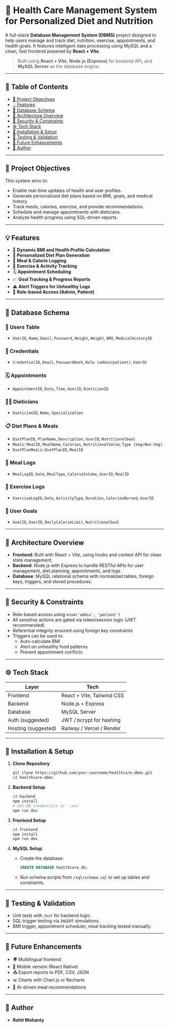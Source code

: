 
# 🏥 Health Care Management System for Personalized Diet and Nutrition

A full-stack **Database Management System (DBMS)** project designed to help users manage and track diet, nutrition, exercise, appointments, and health goals. It features intelligent data processing using MySQL and a clean, fast frontend powered by **React + Vite**.

> Built using **React + Vite**, **Node.js (Express)** for backend API, and **MySQL Server** as the database engine.

---

## 📌 Table of Contents

- [🎯 Project Objectives](#-project-objectives)
- [💡 Features](#-features)
- [🧱 Database Schema](#-database-schema)
- [📐 Architecture Overview](#-architecture-overview)
- [🔐 Security & Constraints](#-security--constraints)
- [⚙️ Tech Stack](#️-tech-stack)
- [🚀 Installation & Setup](#-installation--setup)
- [🧪 Testing & Validation](#-testing--validation)
- [📄 Future Enhancements](#-future-enhancements)
- [👥 Author](#-author)

---

## 🎯 Project Objectives

This system aims to:

- Enable real-time updates of health and user profiles.
- Generate personalized diet plans based on BMI, goals, and medical history.
- Track meals, calories, exercise, and provide recommendations.
- Schedule and manage appointments with dieticians.
- Analyze health progress using SQL-driven reports.

---

## 💡 Features

- 🔁 **Dynamic BMI and Health Profile Calculation**
- 🥗 **Personalized Diet Plan Generation**
- 🧾 **Meal & Calorie Logging**
- 🏃 **Exercise & Activity Tracking**
- 🗓️ **Appointment Scheduling**
- 📈 **Goal Tracking & Progress Reports**
- ⚠️ **Alert Triggers for Unhealthy Logs**
- 💬 **Role-based Access (Admin, Patient)**

---

## 🧱 Database Schema

### 🔑 Users Table
- `UserID`, `Name`, `Email`, `Password`, `Height`, `Weight`, `BMI`, `MedicalHistoryID`

### 🔐 Credentials
- `CredentialID`, `Email`, `PasswordHash`, `Role (admin/patient)`, `UserID`

### 🗓️ Appointments
- `AppointmentID`, `Date`, `Time`, `UserID`, `DieticianID`

### 👩‍⚕️ Dieticians
- `DieticianID`, `Name`, `Specialization`

### 📋 Diet Plans & Meals
- `DietPlanID`, `PlanName`, `Description`, `UserID`, `NutritionalGoal`
- `Meals`: `MealID`, `MealName`, `Calories`, `NutritionalValue`, `Type (Veg/Non-Veg)`
- `DietPlanMeals`: `DietPlanID`, `MealID`

### 🍱 Meal Logs
- `MealLogID`, `Date`, `MealType`, `CalorieIntake`, `UserID`, `MealID`

### 🏃 Exercise Logs
- `ExerciseLogID`, `Date`, `ActivityType`, `Duration`, `CaloriesBurned`, `UserID`

### 🎯 User Goals
- `GoalID`, `UserID`, `DailyCalorieLimit`, `NutritionalGoal`

---

## 📐 Architecture Overview

- **Frontend**: Built with React + Vite, using hooks and context API for clean state management.
- **Backend**: Node.js with Express to handle RESTful APIs for user management, diet planning, appointments, and logs.
- **Database**: MySQL relational schema with normalized tables, foreign keys, triggers, and stored procedures.

---

## 🔐 Security & Constraints

- Role-based access using `enum('admin', 'patient')`
- All sensitive actions are gated via token/session logic (JWT recommended)
- Referential integrity ensured using foreign key constraints
- Triggers can be used to:
  - Auto-calculate BMI
  - Alert on unhealthy food patterns
  - Prevent appointment conflicts

---

## ⚙️ Tech Stack

| Layer        | Tech                         |
|--------------|------------------------------|
| Frontend     | React + Vite, Tailwind CSS   |
| Backend      | Node.js + Express            |
| Database     | MySQL Server                 |
| Auth (suggested) | JWT / bcrypt for hashing  |
| Hosting (suggested) | Railway / Vercel / Render |

---

## 🚀 Installation & Setup

1. **Clone Repository**
   ```bash
   git clone https://github.com/your-username/healthcare-dbms.git
   cd healthcare-dbms
   ```

2. **Backend Setup**
   ```bash
   cd backend
   npm install
   # Set DB credentials in `.env`
   npm run dev
   ```

3. **Frontend Setup**
   ```bash
   cd frontend
   npm install
   npm run dev
   ```

4. **MySQL Setup**
   - Create the database:
     ```sql
     CREATE DATABASE healthcare_db;
     ```
   - Run schema scripts from `/sql/schema.sql` to set up tables and constraints.

---

## 🧪 Testing & Validation

- Unit tests with `Jest` for backend logic.
- SQL trigger testing via `INSERT` simulations.
- BMI trigger, appointment scheduler, meal tracking tested manually.

---

## 📄 Future Enhancements

- 🌍 Multilingual frontend
- 📱 Mobile version (React Native)
- 📤 Export reports to PDF, CSV, JSON
- 📊 Charts with Chart.js or Recharts
- 🧠 AI-driven meal recommendations

---

## 👥 Author

- **Rohit Mohanty**

